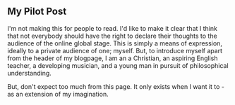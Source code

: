 ## My Pilot Post

I'm not making this for people to read. I'd like to make it clear that I think that not everybody should have the right to declare their thoughts to the audience of the online global stage. This is simply a means of expression, ideally to a private audience of one; myself. But, to introduce myself apart from the header of my blogpage, I am an a Christian, an aspiring English teacher, a developing musician, and a young man in pursuit of philosophical understanding.

But, don't expect too much from this page. It only exists when I want it to - as an extension of my imagination.
